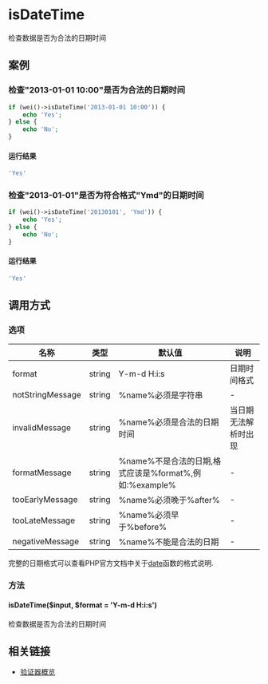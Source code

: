 isDateTime
==========

检查数据是否为合法的日期时间

案例
----

### 检查"2013-01-01 10:00"是否为合法的日期时间
```php
if (wei()->isDateTime('2013-01-01 10:00')) {
    echo 'Yes';
} else {
    echo 'No';
}
```

#### 运行结果
```php
'Yes'
```

### 检查"2013-01-01"是否为符合格式"Ymd"的日期时间
```php
if (wei()->isDateTime('20130101', 'Ymd')) {
    echo 'Yes';
} else {
    echo 'No';
}
```
#### 运行结果
```php
'Yes'
```

调用方式
--------

### 选项

| 名称              | 类型    | 默认值                                                 | 说明                 |
|-------------------|---------|--------------------------------------------------------|----------------------|
| format            | string  | Y-m-d H:i:s                                            | 日期时间格式         |
| notStringMessage  | string  | %name%必须是字符串                                     | -                    |   |
| invalidMessage    | string  | %name%必须是合法的日期时间                             | 当日期无法解析时出现 |
| formatMessage     | string  | %name%不是合法的日期,格式应该是%format%,例如:%example% | -                    |
| tooEarlyMessage   | string  | %name%必须晚于%after%                                  | -                    |
| tooLateMessage    | string  | %name%必须早于%before%                                 | -                    |
| negativeMessage   | string  | %name%不能是合法的日期                                 | -                    |

完整的日期格式可以查看PHP官方文档中关于[date](http://php.net/manual/zh/function.date.php)函数的格式说明. 

### 方法

#### isDateTime($input, $format = 'Y-m-d H:i:s')
检查数据是否为合法的日期时间

相关链接
--------

* [验证器概览](../book/validators.md)